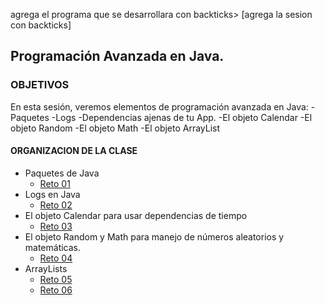  agrega el programa que se desarrollara con backticks> [agrega la sesion con backticks]  
## Programación Avanzada en Java.

### OBJETIVOS 
 En esta sesión, veremos elementos de programación avanzada en Java:
 -Paquetes
 -Logs
 -Dependencias ajenas de tu App.
 -El objeto Calendar
 -El objeto Random
 -El objeto Math
 -El objeto ArrayList

#### ORGANIZACION DE LA CLASE 
- Paquetes de Java	
	- [Reto 01](Reto-01)
- Logs en Java
	- [Reto 02](Reto-02)
- El objeto Calendar para usar dependencias de tiempo	
	- [Reto 03](Reto-03)
- El objeto Random y Math para manejo de números aleatorios y matemáticas.	
	- [Reto 04](Reto-04)
- ArrayLists	
	- [Reto 05](Reto-05)
	- [Reto 06](Reto-06)
